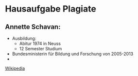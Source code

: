# Hausaufgabe Plagiate
## Annette Schavan:

- Ausbildung:
	- Abitur 1974 in Neuss
	- 12 Semester Studium
- Bundesministerin für Bildung und Forschung von 2005-2013
- 

[Wikipedia](https://en.wikipedia.org/wiki/Annette_Schavan)
